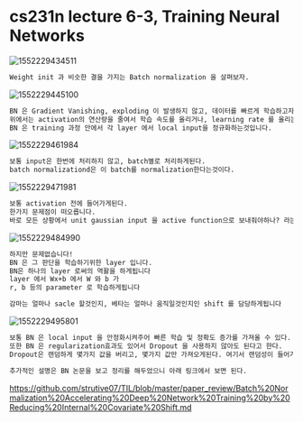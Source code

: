 

# cs231n lecture 6-3, Training Neural Networks



![1552229434511](A:/desktop/TIL/images/2019-03-11-1552229434511.png)



```markdown
Weight init 과 비슷한 결을 가지는 Batch normalization 을 살펴보자.
```



![1552229445100](A:/desktop/TIL/images/2019-03-11-1552229445100.png)



```markdown
BN 은 Gradient Vanishing, exploding 이 발생하지 않고, 데이터를 빠르게 학습하고자 시작된 normalization 입니다.
위에서는 activation의 연산량을 줄여서 학습 속도를 올리거나, learning rate 를 올리는 등의 작업을 하였습니다.
BN 은 training 과정 안에서 각 layer 에서 local input을 정규화하는것입니다.
```





![1552229461984](A:/desktop/TIL/images/2019-03-11-1552229461984.png)



```markdown
보통 input은 한번에 처리하지 않고, batch별로 처리하게된다.
batch normalizationd은 이 batch를 normalization한다는것이다.
```



![1552229471981](A:/desktop/TIL/images/2019-03-11-1552229471981.png)





```markdown
보통 activation 전에 들어가게된다.
한가지 문제점이 떠오릅니다.
바로 모든 상황에서 unit gaussian input 을 active function으로 보내줘야하나? 라는 질문입니다.
```



![1552229484990](A:/desktop/TIL/images/2019-03-11-1552229484990.png)



```markdown
하지만 문제없습니다!
BN 은 그 판단을 학습하기위한 layer 입니다.
BN은 하나의 layer 로써의 역활을 하게됩니다
layer 에서 Wx+b 에서 W 와 b 가 
r, b 등의 parameter 로 학습하게됩니다

감마는 얼마나 sacle 할것인지, 베타는 얼마나 움직일것인지인 shift 를 담당하게됩니다

```



![1552229495801](A:/desktop/TIL/images/2019-03-11-1552229495801.png)



```markdown
보통 BN 은 local input 을 안정화시켜주어 빠른 학습 및 정확도 증가를 가져올 수 있다.
또한 BN 은 regularization효과도 있어서 Dropout 을 사용하지 않아도 된다고 한다.
Dropout은 랜덤하게 몇가지 값을 버리고, 몇가지 값만 가져오게된다. 여기서 랜덤성이 들어가게 되면서 regularization이 발생한다는건데, 어떤 방식으로 BN 이 regularization 되는지는 잘 모르겠다.

추가적인 설명은 BN 논문을 보고 정리를 해두었으니 아래 링크에서 보면 된다.
```

https://github.com/strutive07/TIL/blob/master/paper_review/Batch%20Normalization%20Accelerating%20Deep%20Network%20Training%20by%20Reducing%20Internal%20Covariate%20Shift.md